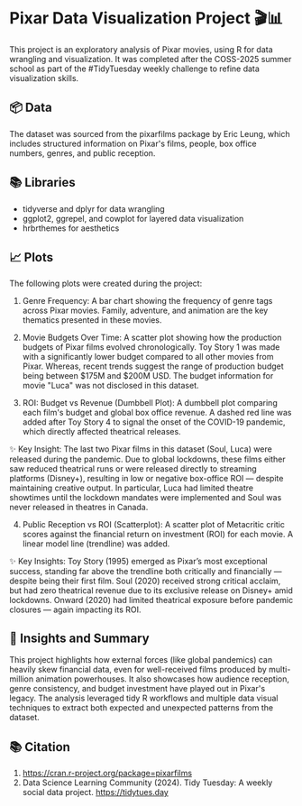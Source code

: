 # Pixar Data Visualization Project 🎬📊

This project is an exploratory analysis of Pixar movies, using R for data wrangling and  visualization. It was completed after the COSS-2025 summer school as part of the #TidyTuesday weekly challenge to refine data visualization skills.

## 📦 Data
The dataset was sourced from the pixarfilms package by Eric Leung, which includes structured information on Pixar's films, people, box office numbers, genres, and public reception.

## 📚 Libraries
- tidyverse and dplyr for data wrangling
- ggplot2, ggrepel, and cowplot for layered data visualization
- hrbrthemes for aesthetics

## 📈 Plots
The following plots were created during the project:

1. Genre Frequency:
A bar chart showing the frequency of genre tags across Pixar movies. Family, adventure, and animation are the key thematics presented in these movies.

2. Movie Budgets Over Time:
A scatter plot showing how the production budgets of Pixar films evolved chronologically. Toy Story 1 was made with a significantly lower budget compared to all other movies from Pixar. Whereas, recent trends suggest the range of production budget being between $175M and $200M USD. The budget information for movie "Luca" was not disclosed in this dataset.

3. ROI: Budget vs Revenue (Dumbbell Plot):
A dumbbell plot comparing each film's budget and global box office revenue. A dashed red line was added after Toy Story 4 to signal the onset of the COVID-19 pandemic, which directly affected theatrical releases.

  ✨ Key Insight:
  The last two Pixar films in this dataset (Soul, Luca) were released during the pandemic. Due to global lockdowns, these films either saw reduced theatrical runs or were released directly to streaming platforms (Disney+), resulting in low or negative box-office ROI — despite maintaining creative output. In particular, Luca had limited theatre showtimes until the lockdown mandates were implemented and Soul was never released in theatres in Canada.  

4. Public Reception vs ROI (Scatterplot):
A scatter plot of Metacritic critic scores against the financial return on investment (ROI) for each movie. A linear model line (trendline) was added.

  ✨ Key Insights:
Toy Story (1995) emerged as Pixar’s most exceptional success, standing far above the trendline both critically and financially — despite being their first film.
Soul (2020) received strong critical acclaim, but had zero theatrical revenue due to its exclusive release on Disney+ amid lockdowns.
Onward (2020) had limited theatrical exposure before pandemic closures — again impacting its ROI.

## 📌 Insights and Summary
This project highlights how external forces (like global pandemics) can heavily skew financial data, even for well-received films produced by multi-million animation powerhouses. It also showcases how audience reception, genre consistency, and budget investment have played out in Pixar's legacy. The analysis leveraged tidy R workflows and multiple data visual techniques to extract both expected and unexpected patterns from the dataset.

## 📚 Citation

1. https://cran.r-project.org/package=pixarfilms
2. Data Science Learning Community (2024). Tidy Tuesday: A weekly social data project. https://tidytues.day
